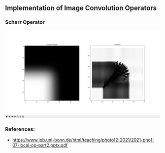 ## Implementation of Image Convolution Operators

### Scharr Operator
![](resources/scharr_operator.png)

### References:
- https://www.ipb.uni-bonn.de/html/teaching/photo12-2021/2021-pho1-07-local-op-part2.pptx.pdf